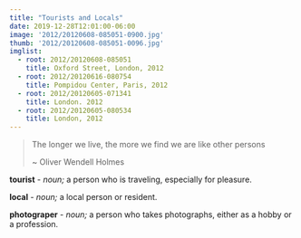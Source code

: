 ```yaml
---
title: "Tourists and Locals"
date: 2019-12-28T12:01:00-06:00
image: '2012/20120608-085051-0900.jpg'
thumb: '2012/20120608-085051-0096.jpg'
imglist:
  - root: 2012/20120608-085051
    title: Oxford Street, London, 2012
  - root: 2012/20120616-080754
    title: Pompidou Center, Paris, 2012
  - root: 2012/20120605-071341
    title: London. 2012
  - root: 2012/20120605-080534
    title: London, 2012
---
```


> The longer we live, the more we find we are like other persons
>
> ~ Oliver Wendell Holmes

**tourist** - _noun;_ a person who is traveling, especially for pleasure.

**local** - _noun;_ a local person or resident.

**photograper** - _noun;_ a person who takes photographs, either as a hobby or a profession.
